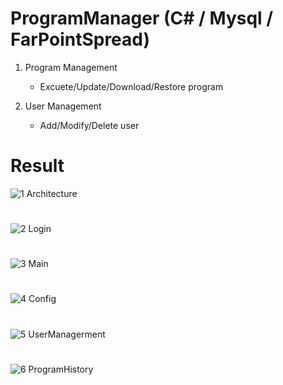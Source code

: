 # ProgramManager (C# / Mysql / FarPointSpread)

1. Program Management
    - Excuete/Update/Download/Restore program
    
2. User Management
    - Add/Modify/Delete user
    
# Result
![1  Architecture](https://user-images.githubusercontent.com/51582272/94281008-123fe080-ff89-11ea-9082-b77a94d6b5ae.jpg)
#
![2  Login](https://user-images.githubusercontent.com/51582272/94281012-1409a400-ff89-11ea-9e6e-5c778175b286.jpg)
#
![3  Main](https://user-images.githubusercontent.com/51582272/94281018-153ad100-ff89-11ea-9451-9c63d5202e26.jpg)
#
![4  Config](https://user-images.githubusercontent.com/51582272/94281021-17049480-ff89-11ea-9398-9cfdcf08c7c8.jpg)
#
![5  UserManagerment](https://user-images.githubusercontent.com/51582272/94281028-1835c180-ff89-11ea-9458-b11a22dc809c.jpg)
#
![6  ProgramHistory](https://user-images.githubusercontent.com/51582272/94281040-1bc94880-ff89-11ea-886d-ed249a2078be.jpg)
